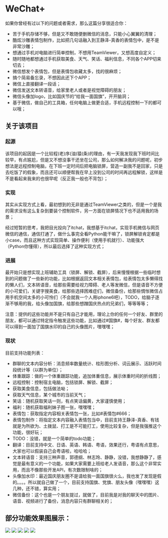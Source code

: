 # WeChat+

如果你曾经有过以下的问题或者需求，那么这篇分享很适合你：
- 苦于手机存储不够，但是又不敢随便删微信的消息，只能小心翼翼的清理；
- 酷炫沙雕表情包制作，比如把几句话融入到王静泽-真香的表情包中，是不是非常沙雕；
- 想通过手机对电脑进行简单控制，不想用TeamViewer，又想高度自定义；
- 随时随地都想通过手机获取美食、天气、笑话、福利信息，不同各个APP切来切去；
- 微信想发个表情包，但是表情包收藏太多，找的很麻烦；
- 搞个简易备忘录，不想因此还下个APP；
- 微信上直接翻译一段话；
- 微信发送文本转语音，给家里老人或者是视觉障碍的朋友；
- 微信头像加logo，比如国庆节的“给我一面国旗”，开开脑洞；
- 基于微信，做自己的工具箱，任何电脑上做更合适，手机远程控制一下的都可以哦；

## 关于该项目

### 起源

该项目的起因是一个比较程(老)序(油)猿(条)的理由，有一天我发现我下班时间比较早，有点尴尬，但是又不想没事干还坐在公司，那么如何解决我的问题呢，初步想法是远程控制电脑，在下班一定时间后把电脑锁屏，营造一副我不是回家，只是去吃饭了的假象，而且还可以顺便帮我在早上没到公司的时间再远程解锁，这样是不是看起来我来的也很早呢（反正我一般也不背包）；

### 实现

其实从实现方式上看，最初想到的无非是通过TeamViewer之类的，但是一个是我的需求没有这么复杂到要装个控制软件，另一方面在锁屏情况下也不适用我的场景；

经过短暂的思考，我把目光投向了itchat，我想基于itchat，实现手机微信与网页微信的通信，通信打通了，做什么事完全看Python能干嘛了，锁屏解锁肯定都是小case，而且这种方式实现简单、操作便利（使用手机就行）、功能强大（Python你懂得），所以最后选择了这种实现方式；

### 进展

最开始只是想实现上班辅助工具（锁屏、解锁、截屏），后来慢慢根据一些临时想到的问题做了一些新的功能，比如根据返回文本相关表情包，给表情包太多懒得找的懒人们，文本转语音，给那些需要给视力障碍、老人等发微信，但是语音不方便的小可爱们，关键字搜美食，给那些选择困难症们，微信备份，给那些惆怅微信占用手机空间太多的小可怜们（不会就我一个人用iphone6吧），TODO，给脑子逐渐不够用的我，给头像加国旗，给那些想蹭国庆热点的兄弟们，等等等等；

注意：提供的这些功能并不是只有自己才能用，理论上你的任何一个好友、群里的朋友，都可以通过特定指令触发这些功能，比如通过#国旗#，每个好友、群友都可以得到一面加了国旗水印的自己的头像图片，嘿嘿嘿；

### 现状

目前支持功能列表：
- 群聊的文本内容分析：消息频率数量统计、柱形图分析、词云展示、活跃时间段统计等（以群为单位）；
- 体重跟踪：做的一个体重跟踪功能，追加体重信息，展示体重时间的折线图；
- 远程控制：控制宿主电脑，包括锁屏、解锁、截屏；
- 获取美食信息，包括做法呦；
- 获取天气信息，某个城市的当前天气；
- 笑话：随机获取笑话一则，有点笑话偏黄，大家谨慎使用；
- 福利：随机获取福利妹子图一张，嘿嘿嘿；
- 表情包：获取指定内容相关表情包一张，比如#表情包#666；
- 表情包制作：将指定文本内容融入表情包当中，目前支持王静泽-真香、有钱就是为所欲为、土拨鼠、打工是不可能打工，使用比较复杂，但是我强推这个功能，很好玩；
- TODO：没错，就是一个简单的todo功能；
- 翻译：目前支持中文、日语、英语、韩语、粤语，效果还行，粤语有点意思，大家也可以假装自己会粤语啦，哈哈哈；
- 文本转语音：支持三种声音，郭德纲、林志玲、静静，没错，我想静静了，感觉是最有意义的一个功能，如果大家需要上班给老人发语音，那么这个非常实用，而且不像那些开发API，有次数限制啥的；
- 头像加水印：最近国庆朋友圈不是请给我一面国旗很火么，我也发了发现是假的。。。。所以就自己做了一个，目前支持国旗、党旗、朋友头像（嘿嘿嘿）这几种，还不错，算实用；
- 微信备份：这个也是一个朋友提过，就做了，目前我是对我的聊天中的图片、语音、视频进行了备份，消息内容只有群聊相关的；

部分功能效果图展示：
- 
![](https://img2018.cnblogs.com/blog/666842/201909/666842-20190929181835772-1430611417.jpg)
![](https://img2018.cnblogs.com/blog/666842/201909/666842-20190929181847974-789909438.jpg)
![](https://img2018.cnblogs.com/blog/666842/201909/666842-20190929181854628-1836847803.jpg)
![](https://img2018.cnblogs.com/blog/666842/201909/666842-20190929181904364-448307170.jpg)
![](https://img2018.cnblogs.com/blog/666842/201909/666842-20190929181914043-702654634.jpg)
